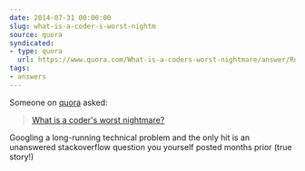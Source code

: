 ```yaml
---
date: 2014-07-31 00:00:00
slug: what-is-a-coder-s-worst-nightm
source: quora
syndicated:
- type: quora
  url: https://www.quora.com/What-is-a-coders-worst-nightmare/answer/Roy-Tang
tags:
- answers
---
```


Someone on [quora](https://quora.com) asked:
> [What is a coder's worst nightmare?](https://www.quora.com/What-is-a-coders-worst-nightmare/answer/Roy-Tang)
<span class="ui_qtext_rendered_qtext">Googling a long-running technical problem and the only hit is an unanswered stackoverflow question you yourself posted months prior (true story!)</span>